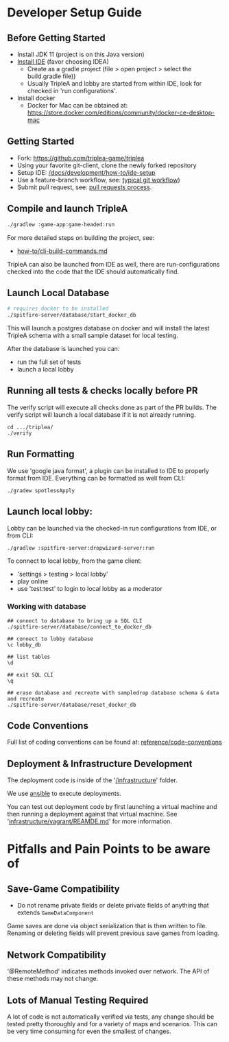 # Developer Setup Guide

## Before Getting Started
- Install JDK 11 (project is on this Java version)
- [Install IDE](./how-to/ide-setup) (favor choosing IDEA)
  - Create as a gradle project (file > open project > select the build.gradle file))
  - Usually TripleA and lobby are started from within IDE, look for checked in 'run configurations'.
- Install docker
  - Docker for Mac can be obtained at: <https://store.docker.com/editions/community/docker-ce-desktop-mac>

## Getting Started

- Fork: <https://github.com/triplea-game/triplea>
- Using your favorite git-client, clone the newly forked repository 
- Setup IDE: [/docs/development/how-to/ide-setup](how-to/ide-setup)
- Use a feature-branch workflow, see: [typical git workflow](reference/typical-git-workflow.md))
- Submit pull request, see: [pull requests process](../project/pull-requests.md).

## Compile and launch TripleA

```bash
./gradlew :game-app:game-headed:run
```

For more detailed steps on building the project, see:
- [how-to/cli-build-commands.md](reference/cli-build-commands.md)

TripleA can also be launched from IDE as well, there  are run-configurations
checked into the code that the IDE should automatically find.

## Launch Local Database

```bash
# requires docker to be installed
./spitfire-server/database/start_docker_db
```

This will launch a postgres database on docker and will install the latest
TripleA schema with a small sample dataset for local testing.

After the database is launched you can:
- run the full set of tests
- launch a local lobby

## Running all tests & checks locally before PR

The verify script will execute all checks done as part of the PR
builds. The verify script will launch a local database if it is not
already running. 
```
cd .../triplea/
./verify
```

## Run Formatting

We use 'google java format', a plugin can be installed to IDE to properly format
from IDE. Everything can be formatted as well from CLI:

```
./gradew spotlessApply
```

## Launch local lobby:

Lobby can be launched via the checked-in run configurations from IDE, or from CLI:
```bash
./gradlew :spitfire-server:dropwizard-server:run
```

To connect to local lobby, from the game client:
  - 'settings > testing > local lobby'
  - play online
  - use 'test:test' to login to local lobby as a moderator

### Working with database

```
## connect to database to bring up a SQL CLI
./spitfire-server/database/connect_to_docker_db

## connect to lobby database
\c lobby_db

## list tables
\d

## exit SQL CLI
\q

## erase database and recreate with sampledrop database schema & data and recreate
./spitfire-server/database/reset_docker_db
```

## Code Conventions

Full list of coding conventions can be found at: [reference/code-conventions](./reference/code-conventions)

## Deployment & Infrastructure Development

The deployment code is inside of the '[/infrastructure](./infrastructure)' folder.

We use [ansible](https://www.ansible.com/) to execute deployments.

You can test out deployment code by first launching a virtual machine and then running a deployment
against that virtual machine. See '[infrastructure/vagrant/REAMDE.md](./infrastructure/vagrant/REAMDE.md)'
for more information.

# Pitfalls and Pain Points to be aware of

## Save-Game Compatibility

- Do not rename private fields or delete private fields of anything that extends `GameDataComponent`

Game saves are done via object serialization that is then written to file. Renaming or deleting
fields will prevent previous save games from loading.

## Network Compatibility

'@RemoteMethod' indicates methods invoked over network. The API of these methods may not change.

## Lots of Manual Testing Required

A lot of code is not automatically verified via tests, any change should be tested pretty
thoroughly and for a variety of maps and scenarios. This can be very time consuming for
even the smallest of changes.

